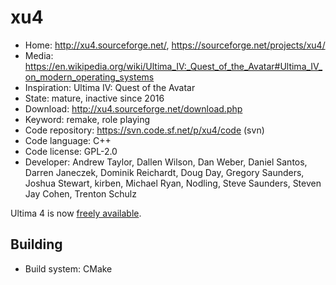 # xu4

- Home: http://xu4.sourceforge.net/, https://sourceforge.net/projects/xu4/
- Media: https://en.wikipedia.org/wiki/Ultima_IV:_Quest_of_the_Avatar#Ultima_IV_on_modern_operating_systems
- Inspiration: Ultima IV: Quest of the Avatar
- State: mature, inactive since 2016
- Download: http://xu4.sourceforge.net/download.php
- Keyword: remake, role playing
- Code repository: https://svn.code.sf.net/p/xu4/code (svn)
- Code language: C++
- Code license: GPL-2.0
- Developer: Andrew Taylor, Dallen Wilson, Dan Weber, Daniel Santos, Darren Janeczek, Dominik Reichardt, Doug Day, Gregory Saunders, Joshua Stewart, kirben, Michael Ryan, Nodling, Steve Saunders, Steven Jay Cohen, Trenton Schulz

Ultima 4 is now [freely available](https://www.gog.com/game/ultima_4).

## Building

- Build system: CMake
